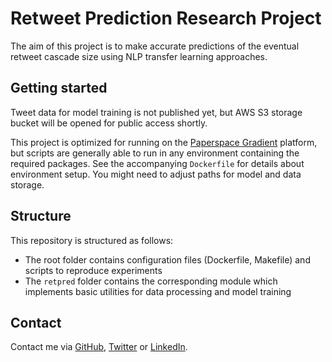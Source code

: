 # Retweet Prediction Research Project

The aim of this project is to make accurate predictions of the eventual
retweet cascade size using NLP transfer learning approaches.

## Getting started

Tweet data for model training is not published yet, but AWS S3 storage bucket
will be opened for public access shortly.

This project is optimized for running on the [Paperspace Gradient](https://paperspace.com/gradient) platform,
but scripts are generally able to run in any environment containing the required
packages. See the accompanying `Dockerfile` for details about environment setup.
You might need to adjust paths for model and data storage.

## Structure

This repository is structured as follows:

* The root folder contains configuration files (Dockerfile, Makefile) and
scripts to reproduce experiments
* The `retpred` folder contains the corresponding module which implements
basic utilities for data processing and model training

## Contact

Contact me via [GitHub](https://github.com/felixpeters), [Twitter](https://twitter.com/_fpeters) or
[LinkedIn](https://www.linkedin.com/in/petersfelix/).
